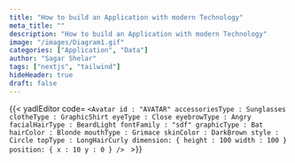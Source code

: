 ```yaml
---
title: "How to build an Application with modern Technology"
meta_title: ""
description: "How to build an Application with modern Technology"
image: "/images/Diagram1.gif"
categories: ["Application", "Data"]
author: "Sagar Shelar"
tags: ["nextjs", "tailwind"]
hideHeader: true
draft: false
---
```


{{< yadlEditor code=
`<Avatar
      id : "AVATAR"
      accessoriesType : Sunglasses
      clotheType : GraphicShirt
      eyeType : Close
      eyebrowType : Angry
      facialHairType : BeardLight
      fontFamily : "sdf"
      graphicType : Bat
      hairColor : Blonde
      mouthType : Grimace
      skinColor : DarkBrown
      style : Circle
      topType : LongHairCurly
      dimension: { height : 100 width : 100 }
      position: { x : 10 y : 0 }
/>
` >}}